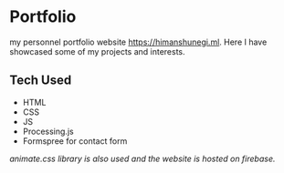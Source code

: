 # Portfolio
my personnel portfolio website https://himanshunegi.ml.
Here I have showcased some of my projects and interests. 

## Tech Used
* HTML
* CSS
* JS
* Processing.js
* Formspree for contact form

*animate.css library is also used and the website is hosted on firebase.*
